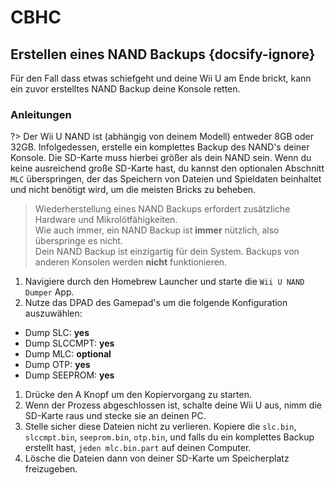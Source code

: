 # CBHC

## Erstellen eines NAND Backups {docsify-ignore}

Für den Fall dass etwas schiefgeht und deine Wii U am Ende brickt, kann ein zuvor erstelltes NAND Backup deine Konsole retten.

### Anleitungen

?> Der Wii U NAND ist (abhängig von deinem Modell) entweder 8GB oder 32GB. Infolgedessen, erstelle ein komplettes Backup des NAND's deiner Konsole. Die SD-Karte muss hierbei größer als dein NAND sein. Wenn du keine ausreichend große SD-Karte hast, du kannst den optionalen Abschnitt `MLC` überspringen, der das Speichern von Dateien und Spieldaten beinhaltet und nicht benötigt wird, um die meisten Bricks zu beheben.

> Wiederherstellung eines NAND Backups erfordert zusätzliche Hardware und Mikrolötfähigkeiten. <br>Wie auch immer, ein NAND Backup ist **immer** nützlich, also überspringe es nicht. <br>Dein NAND Backup ist einzigartig für dein System. Backups von anderen Konsolen werden **nicht** funktionieren.

1. Navigiere durch den Homebrew Launcher und starte die `Wii U NAND Dumper` App.
1. Nutze das DPAD des Gamepad's um die folgende Konfiguration auszuwählen:
 - Dump SLC: **yes**
 - Dump SLCCMPT: **yes**
 - Dump MLC: **optional**
 - Dump OTP: **yes**
 - Dump SEEPROM: **yes**
1. Drücke den A Knopf um den Kopiervorgang zu starten.
1. Wenn der Prozess abgeschlossen ist, schalte deine Wii U aus, nimm die SD-Karte raus und stecke sie an deinen PC.
1. Stelle sicher diese Dateien nicht zu verlieren. Kopiere die `slc.bin`, `slccmpt.bin`, `seeprom.bin`, `otp.bin`, und falls du ein komplettes Backup erstellt hast, `jeden mlc.bin.part` auf deinen Computer.
1. Lösche die Dateien dann von deiner SD-Karte um Speicherplatz freizugeben.